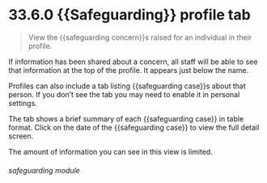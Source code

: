 # 33.6.0 {{Safeguarding}} profile tab

> View the {{safeguarding concern}}s raised for an individual in their profile. 

If information has been shared about a concern, all staff will be able to see that information at the top of the profile.
It appears just below the name.

Profiles can also include a tab listing {{safeguarding case}}s about that person. If you don’t see the tab you may need to
enable it in personal settings.

The tab shows a brief summary of each {{safeguarding case}} in table format. Click on the date of the 
{{safeguarding case}} to view the full detail screen.

The amount of information you can see in this view is limited.

###### safeguarding module